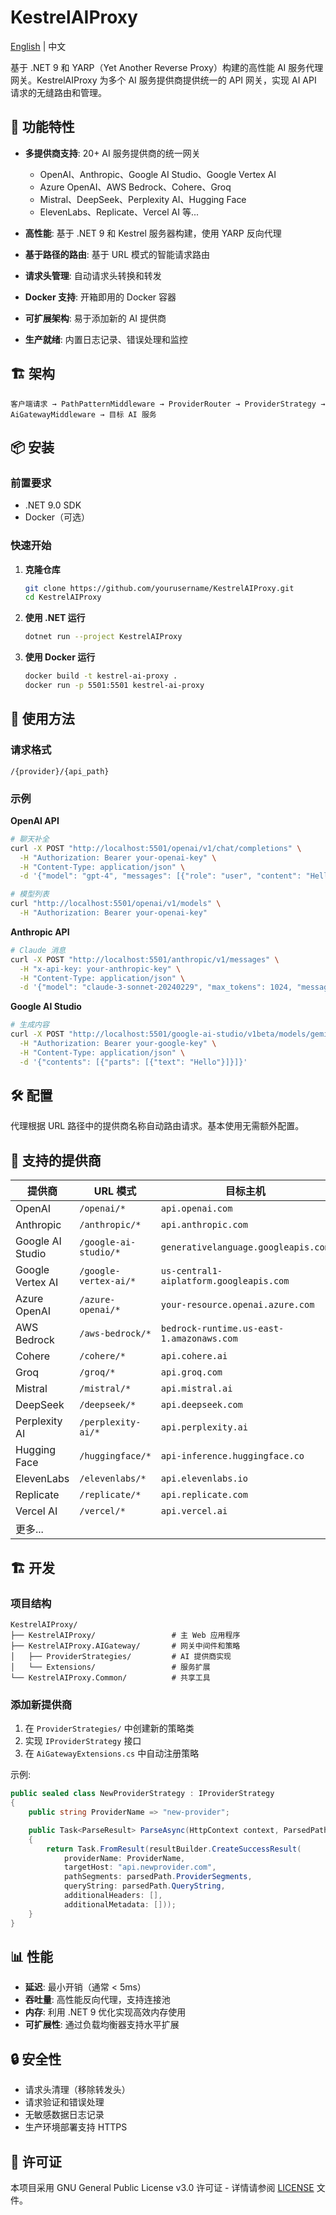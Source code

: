# KestrelAIProxy

[English](README.md) | 中文


基于 .NET 9 和 YARP（Yet Another Reverse Proxy）构建的高性能 AI 服务代理网关。KestrelAIProxy 为多个 AI 服务提供商提供统一的 API 网关，实现 AI API 请求的无缝路由和管理。

## 🚀 功能特性

- **多提供商支持**: 20+ AI 服务提供商的统一网关
  - OpenAI、Anthropic、Google AI Studio、Google Vertex AI
  - Azure OpenAI、AWS Bedrock、Cohere、Groq
  - Mistral、DeepSeek、Perplexity AI、Hugging Face
  - ElevenLabs、Replicate、Vercel AI 等...

- **高性能**: 基于 .NET 9 和 Kestrel 服务器构建，使用 YARP 反向代理
- **基于路径的路由**: 基于 URL 模式的智能请求路由
- **请求头管理**: 自动请求头转换和转发
- **Docker 支持**: 开箱即用的 Docker 容器
- **可扩展架构**: 易于添加新的 AI 提供商
- **生产就绪**: 内置日志记录、错误处理和监控

## 🏗️ 架构

```
客户端请求 → PathPatternMiddleware → ProviderRouter → ProviderStrategy → AiGatewayMiddleware → 目标 AI 服务
```

## 📦 安装

### 前置要求
- .NET 9.0 SDK
- Docker（可选）

### 快速开始

1. **克隆仓库**
   ```bash
   git clone https://github.com/yourusername/KestrelAIProxy.git
   cd KestrelAIProxy
   ```

2. **使用 .NET 运行**
   ```bash
   dotnet run --project KestrelAIProxy
   ```

3. **使用 Docker 运行**
   ```bash
   docker build -t kestrel-ai-proxy .
   docker run -p 5501:5501 kestrel-ai-proxy
   ```

## 🔧 使用方法

### 请求格式
```
/{provider}/{api_path}
```

### 示例

**OpenAI API**
```bash
# 聊天补全
curl -X POST "http://localhost:5501/openai/v1/chat/completions" \
  -H "Authorization: Bearer your-openai-key" \
  -H "Content-Type: application/json" \
  -d '{"model": "gpt-4", "messages": [{"role": "user", "content": "Hello"}]}'

# 模型列表
curl "http://localhost:5501/openai/v1/models" \
  -H "Authorization: Bearer your-openai-key"
```

**Anthropic API**
```bash
# Claude 消息
curl -X POST "http://localhost:5501/anthropic/v1/messages" \
  -H "x-api-key: your-anthropic-key" \
  -H "Content-Type: application/json" \
  -d '{"model": "claude-3-sonnet-20240229", "max_tokens": 1024, "messages": [{"role": "user", "content": "Hello"}]}'
```

**Google AI Studio**
```bash
# 生成内容
curl -X POST "http://localhost:5501/google-ai-studio/v1beta/models/gemini-pro:generateContent" \
  -H "Authorization: Bearer your-google-key" \
  -H "Content-Type: application/json" \
  -d '{"contents": [{"parts": [{"text": "Hello"}]}]}'
```

## 🛠️ 配置

代理根据 URL 路径中的提供商名称自动路由请求。基本使用无需额外配置。

## 🔌 支持的提供商

| 提供商 | URL 模式 | 目标主机 |
|--------|----------|----------|
| OpenAI | `/openai/*` | `api.openai.com` |
| Anthropic | `/anthropic/*` | `api.anthropic.com` |
| Google AI Studio | `/google-ai-studio/*` | `generativelanguage.googleapis.com` |
| Google Vertex AI | `/google-vertex-ai/*` | `us-central1-aiplatform.googleapis.com` |
| Azure OpenAI | `/azure-openai/*` | `your-resource.openai.azure.com` |
| AWS Bedrock | `/aws-bedrock/*` | `bedrock-runtime.us-east-1.amazonaws.com` |
| Cohere | `/cohere/*` | `api.cohere.ai` |
| Groq | `/groq/*` | `api.groq.com` |
| Mistral | `/mistral/*` | `api.mistral.ai` |
| DeepSeek | `/deepseek/*` | `api.deepseek.com` |
| Perplexity AI | `/perplexity-ai/*` | `api.perplexity.ai` |
| Hugging Face | `/huggingface/*` | `api-inference.huggingface.co` |
| ElevenLabs | `/elevenlabs/*` | `api.elevenlabs.io` |
| Replicate | `/replicate/*` | `api.replicate.com` |
| Vercel AI | `/vercel/*` | `api.vercel.ai` |
| 更多... | | |

## 🏗️ 开发

### 项目结构
```
KestrelAIProxy/
├── KestrelAIProxy/                 # 主 Web 应用程序
├── KestrelAIProxy.AIGateway/       # 网关中间件和策略
│   ├── ProviderStrategies/         # AI 提供商实现
│   └── Extensions/                 # 服务扩展
└── KestrelAIProxy.Common/          # 共享工具
```

### 添加新提供商

1. 在 `ProviderStrategies/` 中创建新的策略类
2. 实现 `IProviderStrategy` 接口
3. 在 `AiGatewayExtensions.cs` 中自动注册策略

示例:
```csharp
public sealed class NewProviderStrategy : IProviderStrategy
{
    public string ProviderName => "new-provider";

    public Task<ParseResult> ParseAsync(HttpContext context, ParsedPath parsedPath)
    {
        return Task.FromResult(resultBuilder.CreateSuccessResult(
            providerName: ProviderName,
            targetHost: "api.newprovider.com",
            pathSegments: parsedPath.ProviderSegments,
            queryString: parsedPath.QueryString,
            additionalHeaders: [],
            additionalMetadata: []));
    }
}
```

## 📊 性能

- **延迟**: 最小开销（通常 < 5ms）
- **吞吐量**: 高性能反向代理，支持连接池
- **内存**: 利用 .NET 9 优化实现高效内存使用
- **可扩展性**: 通过负载均衡器支持水平扩展

## 🔒 安全性

- 请求头清理（移除转发头）
- 请求验证和错误处理
- 无敏感数据日志记录
- 生产环境部署支持 HTTPS

## 📝 许可证

本项目采用 GNU General Public License v3.0 许可证 - 详情请参阅 [LICENSE](LICENSE) 文件。
